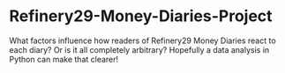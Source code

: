 # Refinery29-Money-Diaries-Project
What factors influence how readers of Refinery29 Money Diaries react to each diary? Or is it all completely arbitrary? Hopefully a data analysis in Python can make that clearer!
